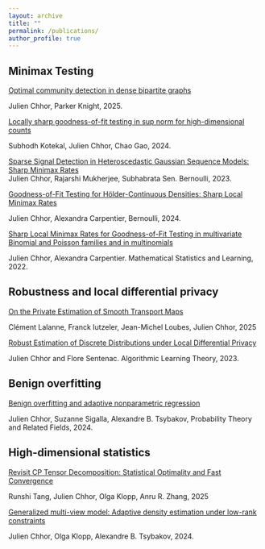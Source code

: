 ```yaml
---
layout: archive
title: ""
permalink: /publications/
author_profile: true
---
```



## Minimax Testing 

[Optimal community detection in dense bipartite graphs](https://arxiv.org/abs/2505.18372)

Julien Chhor, Parker Knight, 2025.

[Locally sharp goodness-of-fit testing in sup norm for high-dimensional counts](https://arxiv.org/abs/2409.08871)

Subhodh Kotekal, Julien Chhor, Chao Gao, 2024.

[Sparse Signal Detection in Heteroscedastic Gaussian Sequence Models: Sharp Minimax Rates](https://arxiv.org/abs/2211.08580)  
Julien Chhor, Rajarshi Mukherjee, Subhabrata Sen. Bernoulli, 2023.

[Goodness-of-Fit Testing for Hölder-Continuous Densities: Sharp Local Minimax Rates](https://arxiv.org/abs/2109.04346) 

Julien Chhor, Alexandra Carpentier, Bernoulli, 2024.


[Sharp Local Minimax Rates for Goodness-of-Fit Testing in multivariate Binomial and Poisson families and in multinomials](https://ems.press/journals/msl/articles/8015868)

Julien Chhor, Alexandra Carpentier. Mathematical Statistics and Learning, 2022.


## Robustness and local differential privacy
[On the Private Estimation of Smooth Transport Maps](https://arxiv.org/abs/2502.01168)

Clément Lalanne, Franck Iutzeler, Jean-Michel Loubes, Julien Chhor, 2025

[Robust Estimation of Discrete Distributions under Local Differential Privacy](https://arxiv.org/abs/2202.06825)  

Julien Chhor and Flore Sentenac. Algorithmic Learning Theory, 2023.



## Benign overfitting

[Benign overfitting and adaptive nonparametric regression](https://arxiv.org/abs/2206.13347) 

Julien Chhor, Suzanne Sigalla, Alexandre B. Tsybakov, Probability Theory and Related Fields, 2024.

## High-dimensional statistics

[Revisit CP Tensor Decomposition: Statistical Optimality and Fast Convergence](https://arxiv.org/abs/2505.23046)

Runshi Tang, Julien Chhor, Olga Klopp, Anru R. Zhang, 2025

[Generalized multi-view model: Adaptive density estimation under low-rank constraints](https://arxiv.org/abs/2404.17209)

Julien Chhor, Olga Klopp, Alexandre B. Tsybakov, 2024.



